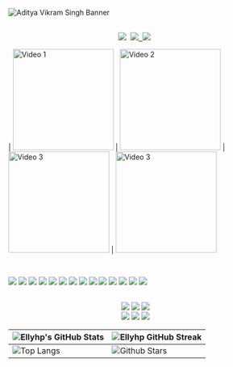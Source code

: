 ![Aditya Vikram Singh Banner](https://i.postimg.cc/QMP998PM/bg.png)



<p align="center">
<br>
<a href="https://www.facebook.com/profile.php?id=100092681746115"><img src="https://img.shields.io/badge/facebook-%231877F2.svg?&style=for-the-badge&logo=facebook&logoColor=white" /></a>&nbsp;
<a href="https://www.instagram.com/ellygmr/"><img src = "https://img.shields.io/badge/instagram-%23E4405F.svg?&style=for-the-badge&logo=instagram&logoColor=white"</a>&nbsp;
<a href="https://www.linkedin.com/in/elizabeth-villarruel-3b7745273/"><img src="https://img.shields.io/badge/linkedin-%230077B5.svg?&style=for-the-badge&logo=linkedin&logoColor=white" /></a>&nbsp;

</p>


| [<img src="https://i.postimg.cc/MHBTNgWK/Screen-Shot-2023-12-04-at-14-50-46.png" alt="Video 1" width="200"/>](https://www.tiktok.com/@ellygmr/video/7299866793735163141) | [<img src="https://i.postimg.cc/4333sYJ0/Screen-Shot-2023-12-04-at-14-51-35.png" alt="Video 2" width="200"/>](https://www.tiktok.com/@ellygmr/video/7281355808334531846) | [<img src="https://i.postimg.cc/4dNpCfM4/Screen-Shot-2023-12-04-at-14-56-06.png" alt="Video 3" width="200"/>](https://www.tiktok.com/@ellygmr/video/7291690293856898310) 
| [<img src="https://i.postimg.cc/nc65ngnf/Screen-Shot-2023-12-04-at-15-03-27.png" alt="Video 3" width="200"/>](https://www.tiktok.com/@ellygmr/video/7224155558427888902) 






<p align="center">
<Br>

![](https://img.shields.io/badge/React-20232A?style=for-the-badge&logo=react&logoColor=61DAFB)
![](https://img.shields.io/badge/JavaScript-F7DF1E?style=for-the-badge&logo=javascript&logoColor=black)
![](https://img.shields.io/badge/HTML5-E34F26?style=for-the-badge&logo=html5&logoColor=white)
![](https://img.shields.io/badge/CSS3-1572B6?style=for-the-badge&logo=css3&logoColor=white)
![](https://img.shields.io/badge/TypeScript-007ACC?style=for-the-badge&logo=typescript&logoColor=white)
![](https://img.shields.io/badge/Bootstrap-563D7C?style=for-the-badge&logo=bootstrap&logoColor=white)
![](https://img.shields.io/badge/Tailwind_CSS-38B2AC?style=for-the-badge&logo=tailwind-css&logoColor=white)
![](https://img.shields.io/badge/MySQL-00000F?style=for-the-badge&logo=mysql&logoColor=white)
![](https://img.shields.io/badge/Node.js-43853D?style=for-the-badge&logo=node.js&logoColor=white)
![](https://img.shields.io/badge/C%2B%2B-00599C?style=for-the-badge&logo=c%2B%2B&logoColor=white)
![](https://img.shields.io/badge/MongoDB-4EA94B?style=for-the-badge&logo=mongodb&logoColor=white)
![](https://img.shields.io/badge/GIT-E44C30?style=for-the-badge&logo=git&logoColor=white)
![](https://img.shields.io/badge/Amazon_AWS-FF9900?style=for-the-badge&logo=amazonaws&logoColor=white)
![](https://img.shields.io/badge/Wordpress-21759B?style=for-the-badge&logo=wordpress&logoColor=white)
<Br>
</p>




<p align="center">
<br>
<img src="https://img.shields.io/badge/Linux-FCC624?style=for-the-badge&logo=linux&logoColor=black" />
<img src="https://img.shields.io/badge/mac%20os-000000?style=for-the-badge&logo=apple&logoColor=white" />
<img src="https://img.shields.io/badge/Windows-0078D6?style=for-the-badge&logo=windows&logoColor=white" />
<br>
  
<img src="https://img.shields.io/badge/Adobe%20XD-470137?style=for-the-badge&logo=Adobe%20XD&logoColor=#FF61F6" />
<img src="https://img.shields.io/badge/Adobe%20Photoshop-31A8FF?style=for-the-badge&logo=Adobe%20Photoshop&logoColor=black" />
<img src="https://img.shields.io/badge/Figma-F24E1E?style=for-the-badge&logo=figma&logoColor=white" />
<br>
</p>


| ![Ellyhp's GitHub Stats](https://github-readme-stats.vercel.app/api?username=ellyhp&show_icons=true&theme=tokyonight) | ![Ellyhp GitHub Streak](https://github-readme-streak-stats.herokuapp.com/?user=ellyhp&theme=tokyonight) |
| --- | --- |
| ![Top Langs](https://github-readme-stats.vercel.app/api/top-langs/?username=ellyhp&theme=tokyonight) | ![Github Stars](https://github-readme-stats.vercel.app/api?username=ellyhp&show_icons=true&locale=en&count_private=true&hide_rank=true&custom_title=Ellyhp's%20GitHub%20Stats&disable_animations=true&theme=tokyonight) |


<br>

